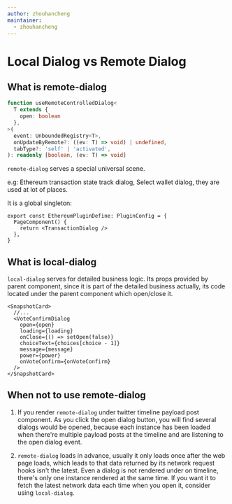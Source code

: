 ```yaml
---
author: zhouhancheng
maintainer:
  - zhouhancheng
---
```


# Local Dialog vs Remote Dialog

## What is remote-dialog

```ts
function useRemoteControlledDialog<
  T extends {
    open: boolean
  },
>(
  event: UnboundedRegistry<T>,
  onUpdateByRemote?: ((ev: T) => void) | undefined,
  tabType?: 'self' | 'activated',
): readonly [boolean, (ev: T) => void]
```

`remote-dialog` serves a special universal scene.

e.g: Ethereum transaction state track dialog, Select wallet dialog, they are used at lot of places.

It is a global singleton:

```tsx
export const EthereumPluginDefine: PluginConfig = {
  PageComponent() {
    return <TransactionDialog />
  },
}
```

## What is local-dialog

`local-dialog` serves for detailed business logic.
Its props provided by parent component,
since it is part of the detailed business actually,
its code located under the parent component which open/close it.

```tsx
<SnapshotCard>
  //...
  <VoteConfirmDialog
    open={open}
    loading={loading}
    onClose={() => setOpen(false)}
    choiceText={choices[choice - 1]}
    message={message}
    power={power}
    onVoteConfirm={onVoteConfirm}
  />
</SnapshotCard>
```

## When not to use remote-dialog

1. If you render `remote-dialog` under twitter timeline payload post component.
   As you click the open dialog button, you will find several dialogs would be opened,
   because each instance has been loaded
   when there're multiple payload posts at the timeline and are listening to the open dialog event.

2. `remote-dialog` loads in advance, usually it only loads once after the web page loads,
   which leads to that data returned by its network request hooks isn't the latest.
   Even a dialog is not rendered under on timeline,
   there's only one instance rendered at the same time.
   If you want it to fetch the latest network data each time when you open it,
   consider using `local-dialog`.
